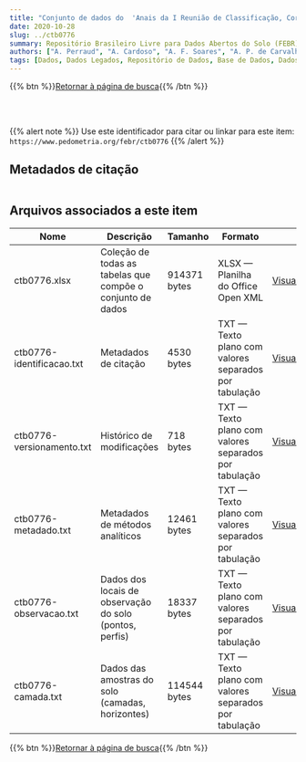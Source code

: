 ```yaml
---
title: "Conjunto de dados do  'Anais da I Reunião de Classificação, Correlação de Solos e Interpretação de Aptidão Agrícola de solos. '"
date: 2020-10-28
slug: ../ctb0776
summary: Repositório Brasileiro Livre para Dados Abertos do Solo (FEBR) | A febre dos dados de solo no Brasil
authors: ["A. Perraud", "A. Cardoso", "A. F. Soares", "A. P. de Carvalho", "A. M. L. Neptune", "A. A. A. Uberti", "A. C. Leão", "A. M. P. Filho", "A. R. Filho", "A. D. Cavedon", "A. M. R. da Costa", "B. N. R. da Silva", "C. Nobrega", "C. O. da Silveira", "D. N. Lopes", "D. A. de Souza", "D. P. Hochmüler", "D. P. Santana", "D. Yamasaki", "D. P. Ramos", "E. P. Mothci", "E. Klamt", "F. B. R. e Silva", "F. G. de Freitas", "F. Palmieri", "F. R. B. Leite", "G. B. de Medeiros", "G. Ranzani", "H. Averbeck", "H. F. R. Melo", "H. G. dos Santos", "I. A. Gomes", "I. F. Lepsch", "J. A. de Souza", "J. Macedo", "J. A. M do Amaral", "J. B. de Oliveira", "J. M. L. da Silva", "J. S. Martins", "J. Cecílio", "J. O. I. Larach", "J. L. I. Demattê", "J. S. Rosatelli", "K. P. Wittern", "L. P. Ribeiro", "L. B. de Oliveira", "L. A. Panoso", "M. N. Camargo", "M. Resende", "M. A. D. Azolin", "M. C. L. dos Santos", "N. J. T. Bloomfield", "N. Brugos", "P. C. F. Gomes", "P. K. T. Jacomine", "P. R. S. Correa", "P. F. Godo", "P. J. Fasolo", "P. L. Donzelli", "R. C. de Lemos", "R. S. Rego", "R. D. dos Santos", "R. A. Formiga", "R. O. Sanchez", "R. N. Peres", "T. E. Rodrigues", "V. de Oliveira", "W. Mendes", "W. O. Barreto", "Z. P. Amaral."]
tags: [Dados, Dados Legados, Repositório de Dados, Base de Dados, Dados Abertos]
---
```


<style>
div.alert > div {
    font-size: 0.8rem;
}
</style>

{{% btn %}}<a href="/febr/buscar/">Retornar à página de busca</a>{{% /btn %}}

<br>
<br>

{{% alert note %}}
Use este identificador para citar ou linkar para este item: `https://www.pedometria.org/febr/ctb0776`
{{% /alert %}}

## Metadados de citação

<table>
<!-- Fonte: https://gist.github.com/jfreels/6814721 -->
<script src="https://d3js.org/d3.v3.min.js" charset="utf-8"></script>
<script type='text/javascript' src='/febr/buscar/script.js'></script>
<script type='text/javascript'>
  d3.tsv('ctb0776-identificacao.txt',function (data) {
    var columns = ['campo', 'valor']
    tabulate(data, columns)
  })
</script>
</table>

## Arquivos associados a este item

<table style="width:100%">
  <thead>
    <tr>
      <th>Nome</th>
      <th>Descrição</th>
      <th>Tamanho</th>
      <th>Formato</th>
      <th></th>
    </tr>
  </thead>
  <tbody>
    <tr>
      <td>ctb0776.xlsx</td>
      <td>Coleção de todas as tabelas que compõe o conjunto de dados</td>
      <td>914371 bytes</td>
      <td>XLSX — Planilha do Office Open XML</td>
      <td><a href="https://cloud.utfpr.edu.br/index.php/s/Df6dhfzYJ1DDeso/download?path=%2Fctb0776&files=ctb0776.xlsx" class="btn btn-primary btn-block" role="button">Visualizar/Abrir</a></td>
    </tr>
    <tr>
      <td>ctb0776-identificacao.txt</td>
      <td>Metadados de citação</td>
      <td>4530 bytes</td>
      <td>TXT — Texto plano com valores separados por tabulação</td>
      <td><a href="https://cloud.utfpr.edu.br/index.php/s/Df6dhfzYJ1DDeso/download?path=%2Fctb0776&files=ctb0776-identificacao.txt" class="btn btn-primary btn-block" role="button">Visualizar/Abrir</a></td>
    </tr>
    <tr>
      <td>ctb0776-versionamento.txt</td>
      <td>Histórico de modificações</td>
      <td>718 bytes</td>
      <td>TXT — Texto plano com valores separados por tabulação</td>
      <td><a href="https://cloud.utfpr.edu.br/index.php/s/Df6dhfzYJ1DDeso/download?path=%2Fctb0776&files=ctb0776-versionamento.txt" class="btn btn-primary btn-block" role="button">Visualizar/Abrir</a></td>
    </tr>
    <tr>
      <td>ctb0776-metadado.txt</td>
      <td>Metadados de métodos analíticos</td>
      <td>12461 bytes</td>
      <td>TXT — Texto plano com valores separados por tabulação</td>
      <td><a href="https://cloud.utfpr.edu.br/index.php/s/Df6dhfzYJ1DDeso/download?path=%2Fctb0776&files=ctb0776-metadado.txt" class="btn btn-primary btn-block" role="button">Visualizar/Abrir</a></td>
    </tr>
    <tr>
      <td>ctb0776-observacao.txt</td>
      <td>Dados dos locais de observação do solo (pontos, perfis)</td>
      <td>18337 bytes</td>
      <td>TXT — Texto plano com valores separados por tabulação</td>
      <td><a href="https://cloud.utfpr.edu.br/index.php/s/Df6dhfzYJ1DDeso/download?path=%2Fctb0776&files=ctb0776-observacao.txt" class="btn btn-primary btn-block" role="button">Visualizar/Abrir</a></td>
    </tr>
    <tr>
      <td>ctb0776-camada.txt</td>
      <td>Dados das amostras do solo (camadas, horizontes)</td>
      <td>114544 bytes</td>
      <td>TXT — Texto plano com valores separados por tabulação</td>
      <td><a href="https://cloud.utfpr.edu.br/index.php/s/Df6dhfzYJ1DDeso/download?path=%2Fctb0776&files=ctb0776-camada.txt" class="btn btn-primary btn-block" role="button">Visualizar/Abrir</a></td>
    </tr>
  </tbody>
</table>

{{% btn %}}<a href="/febr/buscar/">Retornar à página de busca</a>{{% /btn %}}
